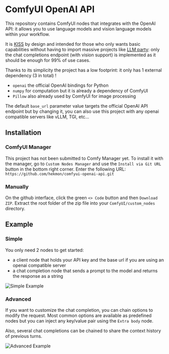 # ComfyUI OpenAI API

This repository contains ComfyUI nodes that integrates with the OpenAI API: it allows you to use language models and vision language models within your workflow.

It is [KISS](https://en.wikipedia.org/wiki/KISS_principle) by design and intended for those who only wants basic capabilities without having to import massive projects like [LLM party](https://github.com/heshengtao/comfyui_LLM_party): only the chat completions endpoint (with vision support) is implemented as it should be enough for 99% of use cases.

Thanks to its simplicity the project has a low footprint: it only has 1 external dependency (3 in total) !

- `openai` the official OpenAI bindings for Python
- `numpy` for computation but it is already a dependency of ComfyUI
- `Pillow` also already used by ComfyUI for image processing

The default `base_url` parameter value targets the official OpenAI API endpoint but by changing it, you can also use this project with any openai compatible servers like vLLM, TGI, etc...

## Installation

### ComfyUI Manager

This project has not been submitted to Comfy Manager yet. To install it with the manager, go to `Custom Nodes Manager` and use the `Install via Git URL` button in the bottom right corner. Enter the following URL: `https://github.com/hekmon/comfyui-openai-api.git`

### Manually

On the github interface, click the green `<> Code` button and then `Download ZIP`. Extract the root folder of the zip file into your `ComfyUI/custom_nodes` directory.

## Example

### Simple

You only need 2 nodes to get started:

- a client node that holds your API key and the base url if you are using an openai compatible server
- a chat completion node that sends a prompt to the model and returns the response as a string

![Simple Example](res/vl.png)

### Advanced

If you want to customize the chat completion, you can chain options to modify the request. Most common options are available as predefined nodes but you can inject any key/value pair using the `Extra body` node.

Also, several chat completions can be chained to share the context history of previous turns.

![Advanced Example](res/advanced.png)
